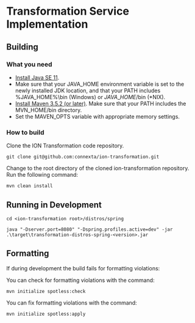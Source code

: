 # Transformation Service Implementation

## Building
### What you need ###
* [Install Java SE 11](https://jdk.java.net/java-se-ri/11).
* Make sure that your JAVA\_HOME environment variable is set to the newly installed JDK location, and that your PATH includes %JAVA\_HOME%\bin (Windows) or $JAVA\_HOME$/bin (\*NIX).
* [Install Maven 3.5.2 \(or later\)](http://maven.apache.org/download.html). Make sure that your PATH includes the MVN\_HOME/bin directory.
* Set the MAVEN_OPTS variable with appropriate memory settings.

### How to build ###
Clone the ION Transformation code repository.

```
git clone git@github.com:connexta/ion-transformation.git
```

Change to the root directory of the cloned ion-transformation repository. Run the following command:

```
mvn clean install
```

## Running in Development

```
cd <ion-transformation root>/distros/spring
```

```
java "-Dserver.port=8080" "-Dspring.profiles.active=dev" -jar .\target\transformation-distros-spring-<version>.jar
```

## Formatting
If during development the build fails for formatting violations:

You can check for formatting violations with the command:

```
mvn initialize spotless:check
```

You can fix formatting violations with the command:

```
mvn initialize spotless:apply
```